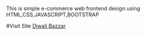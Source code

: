 This is simple e-commerce web frontend design using HTML,CSS,JAVASCRIPT,BOOTSTRAP 

#Visit Site 
[Diwali Bazzar](https://bhujbalpratik.github.io/Diwali-Bazaar/index.html)
